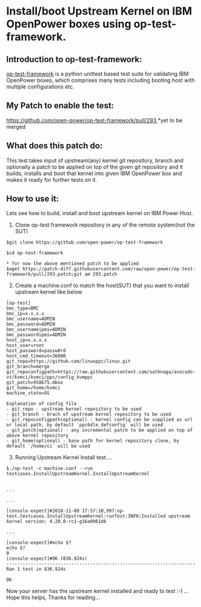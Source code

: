 # Install/boot Upstream Kernel on IBM OpenPower boxes using op-test-framework.


## Introduction to op-test-framework:
[op-test-framework](https://github.com/open-power/op-test-framework) is a python unittest based test suite for validating IBM OpenPower boxes, which comprises many tests including booting host with multiple configurations etc.

## My Patch to enable the test:
[https://github.com/open-power/op-test-framework/pull/293 ](https://github.com/open-power/op-test-framework/pull/293) \*yet to be merged

## What does this patch do:
This test takes input of upstream(any) kernel git repository, branch and optionally a patch to be applied on top of the given git repository and it builds, installs and boot that kernel into given IBM OpenPower box and makes it ready for further tests on it.


## How to use it:
Lets see how to build, install and boot upstream kernel on IBM Power Host.

1. Clone op-test framework repository in any of the remote system(not the SUT)

```
$git clone https://github.com/open-power/op-test-framework

$cd op-test-framework

* for now the above mentioned patch to be applied
$wget https://patch-diff.githubusercontent.com/raw/open-power/op-test-framework/pull/293.patch;git am 293.patch
```

2. Create a machine.conf to match the host(SUT) that you want to install upstream kernel like below

```
[op-test]
bmc_type=BMC
bmc_ip=x.x.x.x
bmc_username=ADMIN
bmc_password=ADMIN
bmc_usernameipmi=ADMIN
bmc_passwordipmi=ADMIN
host_ip=x.x.x.x
host_user=root
host_password=passw0rd
host_cmd_timeout=36000
git_repo=https://github.com/linuxppc/linux.git
git_branch=merge
git_repoconfigpath=https://raw.githubusercontent.com/sathnaga/avocado-vt/kvmci/kvmci/ppc/config_kvmppc
git_patch=958675.mbox
git_home=/home/kvmci
machine_state=OS
```

```
Explanation of config file
- git_repo - upstream kernel repository to be used
- git_branch - brach of upstream kernel repository to be used
- git_repoconfigpath(optional) - kernel config can be supplied as url or local path, by default `ppc64le_defconfig` will be used
- git_patch(optional) - any incremental patch to be applied on top of above kernel repository
- git_home(optional) - base path for kernel repository clone, by default `/home/ci` will be used
```

3. Running Upstream Kernel Install test....

```
$./op-test -c machine.conf --run testcases.InstallUpstreamKernel.InstallUpstreamKernel


...

...

[console-expect]#2018-11-08 17:57:10,997:op-test.testcases.InstallUpstreamKernel:runTest:INFO:Installed upstream kernel version: 4.20.0-rc1-g16a0961d6

...

[console-expect]#echo $?
echo $?
0
[console-expect]#OK (836.924s)
----------------------------------------------------------------------
Ran 1 test in 836.924s

OK
```

Now your server has the upstream kernel installed and ready to test :-) ...
Hope this helps, Thanks for reading...
